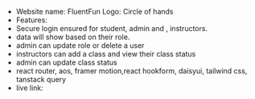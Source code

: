 * Website name: FluentFun Logo: Circle of hands
* Features:
* Secure login ensured for student, admin and , instructors.
* data will show based on their role.
* admin can update role or delete a user
* instructors can add a class and view their class status
* admin can update class status
* react router, aos, framer motion,react hookform, daisyui, tailwind css, tanstack query
* live link: 